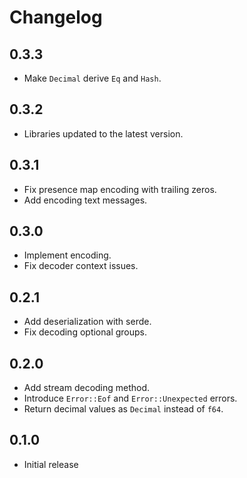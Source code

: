 # Changelog

## 0.3.3
- Make `Decimal` derive `Eq` and `Hash`.

## 0.3.2
- Libraries updated to the latest version.

## 0.3.1
- Fix presence map encoding with trailing zeros.
- Add encoding text messages.

## 0.3.0
- Implement encoding.
- Fix decoder context issues.

## 0.2.1
- Add deserialization with serde.
- Fix decoding optional groups.

## 0.2.0
- Add stream decoding method.
- Introduce `Error::Eof` and `Error::Unexpected` errors.
- Return decimal values as `Decimal` instead of `f64`.

## 0.1.0
- Initial release
